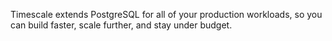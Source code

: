 Timescale extends PostgreSQL for all of your production workloads, so you 
can build faster, scale further, and stay under budget.
